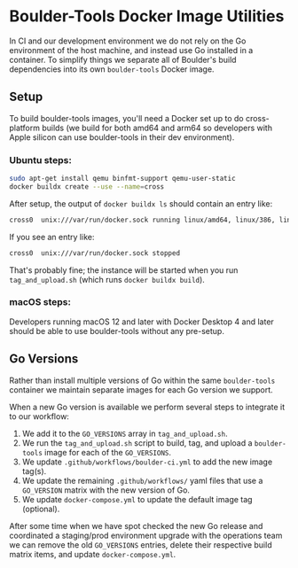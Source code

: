# Boulder-Tools Docker Image Utilities

In CI and our development environment we do not rely on the Go environment of
the host machine, and instead use Go installed in a container. To simplify
things we separate all of Boulder's build dependencies into its own
`boulder-tools` Docker image.

## Setup

To build boulder-tools images, you'll need a Docker set up to do cross-platform
builds (we build for both amd64 and arm64 so developers with Apple silicon can use
boulder-tools in their dev environment).

### Ubuntu steps:
```sh
sudo apt-get install qemu binfmt-support qemu-user-static
docker buildx create --use --name=cross
```

After setup, the output of `docker buildx ls` should contain an entry like:

```sh
cross0  unix:///var/run/docker.sock running linux/amd64, linux/386, linux/arm64, linux/riscv64, linux/ppc64le, linux/s390x, linux/mips64le, linux/mips64, linux/arm/v7, linux/arm/v6
```

If you see an entry like:

```sh
cross0  unix:///var/run/docker.sock stopped
```

That's probably fine; the instance will be started when you run
`tag_and_upload.sh` (which runs `docker buildx build`).

### macOS steps:
Developers running macOS 12 and later with Docker Desktop 4 and later should
be able to use boulder-tools without any pre-setup.

## Go Versions

Rather than install multiple versions of Go within the same `boulder-tools`
container we maintain separate images for each Go version we support.

When a new Go version is available we perform several steps to integrate it
to our workflow:

1. We add it to the `GO_VERSIONS` array in `tag_and_upload.sh`.
2. We run the `tag_and_upload.sh` script to build, tag, and upload
   a `boulder-tools` image for each of the `GO_VERSIONS`.
3. We update `.github/workflows/boulder-ci.yml` to add the new image tag(s).
4. We update the remaining `.github/workflows/` yaml files that use a `GO_VERSION` matrix with the new version of Go.
5. We update `docker-compose.yml` to update the default image tag (optional).

After some time when we have spot checked the new Go release and coordinated
a staging/prod environment upgrade with the operations team we can remove the
old `GO_VERSIONS` entries, delete their respective build matrix items, and update
`docker-compose.yml`.
